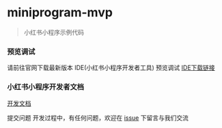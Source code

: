 # miniprogram-mvp
> 小红书小程序示例代码

### 预览调试

请前往官网下载最新版本 IDE(小红书小程序开发者工具) 预览调试 [IDE下载链接](https://miniapp.xiaohongshu.com/docs/ide/overview)

### 小红书小程序开发者文档

[开发文档](https://miniapp.xiaohongshu.com/docs/guide/miniIntroduce)

提交问题
开发过程中，有任何问题，欢迎在 [issue](https://github.com/redengineer/redmini/issues) 下留言与我们交流